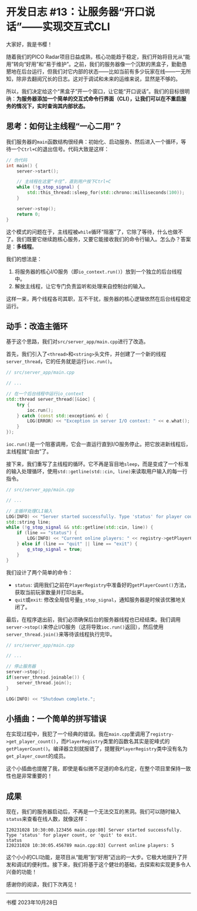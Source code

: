 
# 开发日志 #13：让服务器“开口说话”——实现交互式CLI

大家好，我是书樱！

随着我们的PICO Radar项目日益成熟，核心功能趋于稳定，我们开始将目光从“能用”转向“好用”和“易于维护”。之前，我们的服务器像一个沉默的黑盒子，勤勤恳懇地在后台运行，但我们对它内部的状态——比如当前有多少玩家在线——一无所知，除非去翻阅冗长的日志。这对于调试和未来的运维来说，显然是不够的。

所以，我们决定给这个“黑盒子”开一个窗口，让它能“开口说话”。我们的目标很明确：**为服务器添加一个简单的交互式命令行界面（CLI），让我们可以在不重启服务的情况下，实时查询其内部状态。**

## 思考：如何让主线程“一心二用”？

我们服务器的`main`函数结构很经典：初始化、启动服务、然后进入一个循环，等待一个`Ctrl+C`的退出信号。代码大致是这样：

```cpp
// 伪代码
int main() {
    server->start();

    // 主线程在这里“卡住”，直到用户按下Ctrl+C
    while (!g_stop_signal) {
        std::this_thread::sleep_for(std::chrono::milliseconds(100));
    }

    server->stop();
    return 0;
}
```

这个模式的问题在于，主线程被`while`循环“阻塞”了，它除了等待，什么也做不了。我们既要它继续跑核心服务，又要它能接收我们的命令行输入。怎么办？答案是：**多线程**。

我们的想法是：
1.  将服务器的核心I/O服务（即`io_context.run()`）放到一个独立的后台线程中。
2.  解放主线程，让它专门负责监听和处理来自控制台的输入。

这样一来，两个线程各司其职，互不干扰，服务器的核心逻辑依然在后台线程稳定运行。

## 动手：改造主循环

基于这个思路，我们对`src/server_app/main.cpp`进行了改造。

首先，我们引入了`<thread>`和`<string>`头文件，并创建了一个新的线程`server_thread`，它的任务就是运行`ioc.run()`。

```cpp
// src/server_app/main.cpp

// ...

// 在一个后台线程中运行io_context
std::thread server_thread([&ioc] {
    try {
        ioc.run();
    } catch (const std::exception& e) {
        LOG(ERROR) << "Exception in server I/O context: " << e.what();
    }
});
```

`ioc.run()`是一个阻塞调用，它会一直运行直到I/O服务停止。把它放进新线程后，主线程就“自由”了。

接下来，我们重写了主线程的循环。它不再是盲目地`sleep`，而是变成了一个标准的输入处理循环，使用`std::getline(std::cin, line)`来读取用户输入的每一行指令。

```cpp
// src/server_app/main.cpp

// ...

// 主循环处理CLI输入
LOG(INFO) << "Server started successfully. Type 'status' for player count, or 'quit' to exit.";
std::string line;
while (!g_stop_signal && std::getline(std::cin, line)) {
    if (line == "status") {
        LOG(INFO) << "Current online players: " << registry->getPlayerCount();
    } else if (line == "quit" || line == "exit") {
        g_stop_signal = true;
    }
}
```

我们设计了两个简单的命令：
*   `status`: 调用我们之前在`PlayerRegistry`中准备好的`getPlayerCount()`方法，获取当前玩家数量并打印出来。
*   `quit`或`exit`: 修改全局信号量`g_stop_signal`，通知服务器是时候该优雅地关闭了。

最后，在程序退出前，我们必须确保后台的服务器线程也已经结束。我们调用`server->stop()`来停止I/O服务（这将导致`ioc.run()`返回），然后使用`server_thread.join()`来等待该线程执行完毕。

```cpp
// src/server_app/main.cpp

// ...

// 停止服务器
server->stop();
if(server_thread.joinable()) {
    server_thread.join();
}

LOG(INFO) << "Shutdown complete.";
```

## 小插曲：一个简单的拼写错误

在实现过程中，我犯了一个经典的错误。我在`main.cpp`里调用了`registry->get_player_count()`，而`PlayerRegistry`类里的函数名其实是驼峰式的`getPlayerCount()`。编译器立刻就报错了，提醒我`PlayerRegistry`类中没有名为`get_player_count`的成员。

这个小插曲也提醒了我，即使是看似微不足道的命名约定，在整个项目里保持一致性也是非常重要的！

## 成果

现在，我们的服务器启动后，不再是一个无法交互的黑洞。我们可以随时输入`status`来查看在线人数，就像这样：

```
I20231028 10:30:00.123456 main.cpp:80] Server started successfully. Type 'status' for player count, or 'quit' to exit.
status
I20231028 10:30:05.456789 main.cpp:83] Current online players: 5
```

这个小小的CLI功能，是项目从“能用”到“好用”迈出的一大步。它极大地提升了开发和调试的便利性。接下来，我们将基于这个健壮的基础，去探索和实现更多令人兴奋的功能！

感谢你的阅读，我们下次再见！

---
书樱
2023年10月28日 